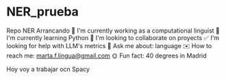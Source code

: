 # NER_prueba
Repo NER Arrancando
🤖 I'm currently working as a computational linguist
📖 I'm currently learning Python
👀 I'm looking to collaborate on proyects
✅ I'm looking for help with LLM's metrics
🌿 Ask me about: language
✉️ How to reach me: marta.f.lingua@gmail.com
🌞 Fun fact: 40 degrees in Madrid

Hoy voy a trabajar ocn Spacy

